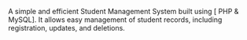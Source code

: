 A simple and efficient Student Management System built using [ PHP & MySQL]. It allows easy management of student records, including registration, updates, and deletions.
